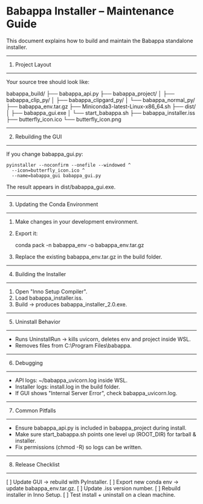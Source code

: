 Babappa Installer – Maintenance Guide
=====================================

This document explains how to build and maintain the Babappa standalone installer.

---------------------------------------------------------
1. Project Layout
---------------------------------------------------------

Your source tree should look like:

babappa_build/
├── babappa_api.py
├── babappa_project/
│   ├── babappa_clip_py/
│   ├── babappa_clipgard_py/
│   └── babappa_normal_py/
├── babappa_env.tar.gz
├── Miniconda3-latest-Linux-x86_64.sh
├── dist/
│   ├── babappa_gui.exe
│   └── start_babappa.sh
├── babappa_installer.iss
├── butterfly_icon.ico
└── butterfly_icon.png

---------------------------------------------------------
2. Rebuilding the GUI
---------------------------------------------------------

If you change babappa_gui.py:

    pyinstaller --noconfirm --onefile --windowed ^
      --icon=butterfly_icon.ico ^
      --name=babappa_gui babappa_gui.py

The result appears in dist/babappa_gui.exe.

---------------------------------------------------------
3. Updating the Conda Environment
---------------------------------------------------------

1. Make changes in your development environment.
2. Export it:

    conda pack -n babappa_env -o babappa_env.tar.gz

3. Replace the existing babappa_env.tar.gz in the build folder.

---------------------------------------------------------
4. Building the Installer
---------------------------------------------------------

1. Open "Inno Setup Compiler".
2. Load babappa_installer.iss.
3. Build → produces babappa_installer_2.0.exe.

---------------------------------------------------------
5. Uninstall Behavior
---------------------------------------------------------

- Runs UninstallRun → kills uvicorn, deletes env and project inside WSL.
- Removes files from C:\Program Files\babappa.

---------------------------------------------------------
6. Debugging
---------------------------------------------------------

- API logs: ~/babappa_uvicorn.log inside WSL.
- Installer logs: install.log in the build folder.
- If GUI shows "Internal Server Error", check babappa_uvicorn.log.

---------------------------------------------------------
7. Common Pitfalls
---------------------------------------------------------

- Ensure babappa_api.py is included in babappa_project during install.
- Make sure start_babappa.sh points one level up (ROOT_DIR) for tarball & installer.
- Fix permissions (chmod -R) so logs can be written.

---------------------------------------------------------
8. Release Checklist
---------------------------------------------------------

[ ] Update GUI → rebuild with PyInstaller.
[ ] Export new conda env → update babappa_env.tar.gz.
[ ] Update .iss version number.
[ ] Rebuild installer in Inno Setup.
[ ] Test install + uninstall on a clean machine.
